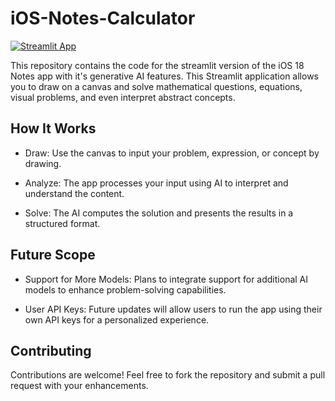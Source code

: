 # iOS-Notes-Calculator
[![Streamlit App](https://static.streamlit.io/badges/streamlit_badge_black_white.svg)](https://ios-notes-calculator-demo.streamlit.app)

This repository contains the code for the streamlit version of the iOS 18 Notes app with it's generative AI features. This Streamlit application allows you to draw on a canvas and solve mathematical questions, equations, visual problems, and even interpret abstract concepts.

## How It Works
- Draw: Use the canvas to input your problem, expression, or concept by drawing.

- Analyze: The app processes your input using AI to interpret and understand the content.

- Solve: The AI computes the solution and presents the results in a structured format.

## Future Scope
- Support for More Models: Plans to integrate support for additional AI models to enhance problem-solving capabilities.

- User API Keys: Future updates will allow users to run the app using their own API keys for a personalized experience.
## Contributing
Contributions are welcome! Feel free to fork the repository and submit a pull request with your enhancements.

